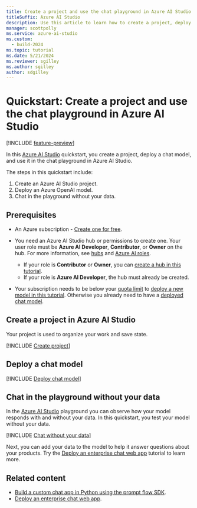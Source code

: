 ```yaml
---
title: Create a project and use the chat playground in Azure AI Studio
titleSuffix: Azure AI Studio
description: Use this article to learn how to create a project, deploy a chat model, and use it in the chat playground in Azure AI Studio.
manager: scottpolly
ms.service: azure-ai-studio
ms.custom:
  - build-2024
ms.topic: tutorial
ms.date: 5/21/2024
ms.reviewer: sgilley
ms.author: sgilley
author: sdgilley
---
```


# Quickstart: Create a project and use the chat playground in Azure AI Studio

[!INCLUDE [feature-preview](../includes/feature-preview.md)]

In this [Azure AI Studio](https://ai.azure.com) quickstart, you create a project, deploy a chat model, and use it in the chat playground in Azure AI Studio.

The steps in this quickstart include:

1. Create an Azure AI Studio project.
1. Deploy an Azure OpenAI model.
1. Chat in the playground without your data.

## Prerequisites

- An Azure subscription - <a href="https://azure.microsoft.com/free/cognitive-services" target="_blank">Create one for free</a>.
- You need an Azure AI Studio hub or permissions to create one. Your user role must be **Azure AI Developer**, **Contributor**, or **Owner** on the hub. For more information, see [hubs](../concepts/ai-resources.md) and [Azure AI roles](../concepts/rbac-ai-studio.md).
    - If your role is **Contributor** or **Owner**, you can [create a hub in this tutorial](#create-a-project-in-azure-ai-studio). 
    - If your role is **Azure AI Developer**, the hub must already be created. 

- Your subscription needs to be below your [quota limit](../how-to/quota.md) to [deploy a new model in this tutorial](#deploy-a-chat-model). Otherwise you already need to have a [deployed chat model](../how-to/deploy-models-openai.md).

## Create a project in Azure AI Studio

Your project is used to organize your work and save state. 

[!INCLUDE [Create project](../includes/create-projects.md)]

## Deploy a chat model

[!INCLUDE [Deploy chat model](../includes/deploy-chat-model.md)]

## Chat in the playground without your data

In the [Azure AI Studio](https://ai.azure.com) playground you can observe how your model responds with and without your data. In this quickstart, you test your model without your data. 

[!INCLUDE [Chat without your data](../includes/chat-without-data.md)]

Next, you can add your data to the model to help it answer questions about your products. Try the [Deploy an enterprise chat web app](../tutorials/deploy-chat-web-app.md) tutorial to learn more.

## Related content

- [Build a custom chat app in Python using the prompt flow SDK](./get-started-code.md).
- [Deploy an enterprise chat web app](../tutorials/deploy-chat-web-app.md).
